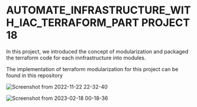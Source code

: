 # AUTOMATE_INFRASTRUCTURE_WITH_IAC_TERRAFORM_PART PROJECT 18

In this project, we introduced the concept of modularization and packaged the terraform code for each innfrastructure into modules.

The implementation of terraform modularization for this project can be found in this repository

![Screenshot from 2022-11-22 22-32-40](https://user-images.githubusercontent.com/23356682/219815433-65eb9318-1a9b-4ca2-8c4b-f3ad85a70df5.png)

![Screenshot from 2023-02-18 00-18-36](https://user-images.githubusercontent.com/23356682/219815459-8ab88b8d-5270-4df0-a48c-41ca7269a35e.png)


